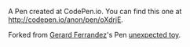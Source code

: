 A Pen created at CodePen.io. You can find this one at http://codepen.io/anon/pen/oXdrjE.

Forked from [Gerard Ferrandez](http://codepen.io/ge1doot/)'s Pen [unexpected toy](http://codepen.io/ge1doot/pen/vOYOVz/).
